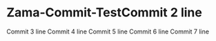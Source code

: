 # Zama-Commit-TestCommit 2 line
Commit 3 line
Commit 4 line
Commit 5 line
Commit 6 line
Commit 7 line
